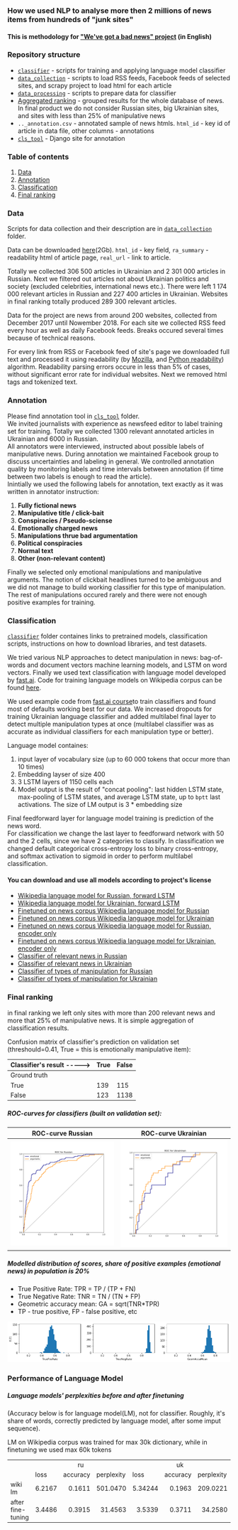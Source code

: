 ### How we used NLP to analyse more then 2 millions of news items from hundreds of "junk sites"
#### This is methodology for ["We've got a bad news" project](http://texty.org.ua/d/2018/mnews/eng/) (in English) 

### Repository structure
* [`classifier`](/classifier) - scripts for training and applying language model classifier
* [`data_collection`](/data_collection) - scripts to load RSS feeds, Facebook feeds of selected sites, and scrapy project to load html for each article
* [`data_processing`](/data_processing) - scripts to prepare data for classifier
* [Aggregated ranking](https://docs.google.com/spreadsheets/d/114Anuo8eREUVj3LscPaZcQ7fpvIzxti_virynhUVftI/edit#gid=0) - grouped results for the whole database of news. In final product we do not consider Russian sites, big Ukrainian sites, and sites with less than 25% of manipulative news
* `.._annotation.csv` - annotated sample of news htmls. `html_id` - key id of article in data file, other columns - annotations
* [`cls_tool`](/cls_tool) - Django site for annotation

### Table of contents
 1. [Data](#data)
 2. [Annotation](#annotation)
 3. [Classification](#classification)
 4. [Final ranking](#final-ranking)

### Data
Scripts for data collection and their description are in [`data_collection`](/data_collection) folder.<br>

Data can be downloaded [here](http://texty.org.ua/d/2018/share/mnews/data_to_publish.jl.zip)(2Gb). `html_id` - key field, `ra_summary` - readability html of article page, `real_url` - link to article.<br>

Totally we collected 306 500 articles in Ukrainian and 2 301 000 articles in Russian. Next we filtered out articles not about Ukrainian politics and society (excluded celebrities, international news etc.). There were left 1 174 000 relevant articles in Russian and 227 400 articles in Ukrainian. Websites in final ranking totally produced 289 300 relevant articles.

Data for the project are news from around 200 websites, collected from December 2017 until Nowember 2018. For each site we collected RSS feed every hour as well as daily Facebook feeds. Breaks occured several times because of technical reasons.<br>

For every link from RSS or Facebook feed of site's page we downloaded full text and processed it using readability (by [Mozilla](https://github.com/mozilla/readability), and [Python readability](https://pypi.org/project/readability-lxml)) algorithm. Readability parsing errors occure in less than 5% of cases, without significant error rate for individual websites. Next we removed html tags and tokenized text.

### Annotation
Please find annotation tool in [`cls_tool`](/cls_tool) folder.<br>
We invited journalists with experience as newsfeed editor to label training set for training. Totally we collected 1300 relevant annotated articles in Ukrainian and 6000 in Russian.<br>
All annotators were interviewed, instructed about possible labels of manipulative news. During annotation we maintained Facebook group to discuss uncertainties and labeling in general. We controlled annotation quality by monitoring labels and time intervals between annotation (if time between two labels is enough to read the article).<br>
Inintially we used the following labels for annotation, text exactly as it was written in annotator instruction:

1. **Fully fictional news**  
2. **Manipulative title / click-bait**  
3. **Conspiracies / Pseudo-sciense**  
4. **Emotionally charged news**  
5. **Manipulations thrue bad argumentation**  
6. **Political conspiracies**  
7. **Normal text**  
8. **Other (non-relevant content)**  

Finally we selected only emotional manipulations and manipulative arguments. The notion of clickbait headlines turned to be ambiguous and we did not manage to build working classifier for this type of manipulation. The rest of manipulations occured rarely and there were not enough positive examples for training.


### Classification 

[`classifier`](/classifier) folder containes links to pretrained models, classification scripts, instructions on how to download libraries, and test datasets.<br>

We tried various NLP approaches to detect manipulation in news: bag-of-words and document vectors machine learning models, and LSTM on word vectors. Finally we used text classification with language model developed by [fast.ai](http://nlp.fast.ai/classification/2018/05/15/introducting-ulmfit.html). Code for training language models on Wikipedia corpus can be found [here](https://github.com/fastai/fastai/tree/master/courses/dl2/imdb_scripts).<br>

We used example code from [fast.ai course](https://github.com/fastai/fastai/blob/master/courses/dl2/imdb.ipynb)to train classifiers and found most of defaults working best for our data. We increased dropouts for training Ukrainian language classifier and added multilabel final layer to detect multiple manipulation types at once (multilabel classifier was as accurate as individual classifiers for each manipulation type or better).

Language model containes:
1. input layer of vocabulary size (up to 60 000 tokens that occur more than 10 times)
2. Embedding layser of size 400
3. 3 LSTM layers of 1150 cells each
4. Model output is the result of "concat pooling": last hidden LSTM state, max-pooling of LSTM states, and average LSTM state, up to `bptt` last activations. The size of LM output is 3 * embedding size<br>

Final feedforward layer for language model training is prediction of the news word.<br>
For classification we change the last layer to feedforward network with 50 and the 2 cells, since we have 2 categories to classify. In classification we changed default categorical cross-entropy loss to binary cross-entropy, and softmax activation to sigmoid in order to perform multilabel classification.

#### You can download and use all models according to project's license
* [Wikipedia language model for Russian, forward LSTM](http://texty.org.ua/d/2018/share/mnews/fwd_ru_lm.zip)
* [Wikipedia language model for Ukrainian, forward LSTM](http://texty.org.ua/d/2018/share/mnews/fwd_uk_lm.zip)
* [Finetuned on news corpus Wikipedia language model for Russian](http://texty.org.ua/d/2018/share/mnews/fwd_ru_finetuned_lm.zip)
* [Finetuned on news corpus Wikipedia language model for Ukrainian](http://texty.org.ua/d/2018/share/mnews/fwd_uk_finetuned_lm.zip)
* [Finetuned on news corpus Wikipedia language model for Russian, encoder only](http://texty.org.ua/d/2018/share/mnews/fwd_ru_finetuned_lm_enc.zip)
* [Finetuned on news corpus Wikipedia language model for Ukrainian, encoder only](http://texty.org.ua/d/2018/share/mnews/fwd_uk_finetuned_lm_enc.zip)
* [Classifier of relevant news in Russian](http://texty.org.ua/d/2018/share/mnews/ru_is_other_cls.zip)
* [Classifier of relevant news in Ukrainian](http://texty.org.ua/d/2018/share/mnews/uk_is_other_cls.zip)
* [Classifier of types of manipulation for Russian](http://texty.org.ua/d/2018/share/mnews/ru_arg_emo_cls.zip)
* [Classifier of types of manipulation for Ukrainian](http://texty.org.ua/d/2018/share/mnews/uk_emo_arg_cls.zip)

### Final ranking

in final ranking we left only sites with more than 200 relevant news and more that 25% of manipulative news. It is simple aggregation of classification results.<br>

Confusion matrix of classifier's prediction on validation set (threshould=0.41, True = this is emotionally manipulative item):

| Classifier's result ----->   | True       | False     |
|-------------------|----------|--------|
| Ground truth        |    |  |
| True        | 139   | 115 |
| False         | 123    | 1138 |

 
##### ROC-curves for classifiers (built on validation set):

ROC-curve Russian          |  ROC-curve Ukrainian
:-------------------------:|:-------------------------:
![](img/roc_ru.png)        |  ![](img/roc_uk.png)

##### Modelled distribution of scores, share of positive examples (emotional news) in population is 20% 
* True Positive Rate: TPR = TP / (TP + FN) 
* True Negative Rate: TNR = TN / (TN + FP) 
* Geometric accuracy mean: GA = sqrt(TNR*TPR)
* TP - true positive, FP - false positive, etc

![](./img/performance.png)

### Performance of Language Model
##### Language models' perplexities before and after finetuning
(Accuracy below is for language model(LM), not for classifier. Roughly, it's share of words, correсtly predicted by language model, after  some imput sequence).

LM on Wikipedia corpus was trained for max 30k dictionary, while in finetuning we used max 60k tokens 
<table cellspacing="0" border="0">
    <colgroup width="102"></colgroup>
    <colgroup span="6" width="85"></colgroup>
    <tr>
        <td height="17" align="left"><br></td>
        <td colspan=3 align="center" valign=middle>ru</td>
        <td colspan=3 align="center" valign=middle>uk</td>
    </tr>
    <tr>
        <td height="17" align="left"><br></td>
        <td align="left">loss</td>
        <td align="left">accuracy</td>
        <td align="left">perplexity</td>
        <td align="left">loss</td>
        <td align="left">accuracy</td>
        <td align="left">perplexity</td>
    </tr>
    <tr>
        <td height="17" align="left">wiki lm</td>
        <td align="right" sdval="6.2167" sdnum="1033;">6.2167</td>
        <td align="right" sdval="0.161100432339391" sdnum="1033;">0.1611</td>
        <td align="right" sdval="501.047045565212" sdnum="1033;">501.0470</td>
        <td align="right" sdval="5.34244" sdnum="1033;">5.34244</td>
        <td align="right" sdval="0.19629799760906" sdnum="1033;">0.1963</td>
        <td align="right" sdval="209.022102507982" sdnum="1033;">209.0221</td>
    </tr>
    <tr>
        <td height="17" align="left">after fine-tuning</td>
        <td align="right" sdval="3.4486" sdnum="1033;">3.4486</td>
        <td align="right" sdval="0.391530558996723" sdnum="1033;">0.3915</td>
        <td align="right" sdval="31.456322615499" sdnum="1033;">31.4563</td>
        <td align="right" sdval="3.53392" sdnum="1033;">3.5339</td>
        <td align="right" sdval="0.371091168017848" sdnum="1033;">0.3711</td>
        <td align="right" sdval="34.2579960919917" sdnum="1033;">34.2580</td>
    </tr>
</table>
